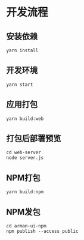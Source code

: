 # 开发流程

## 安装依赖

```
yarn install
```

## 开发环境

```
yarn start
```

## 应用打包

```
yarn build:web
```

## 打包后部署预览

```
cd web-server
node server.js
```

## NPM打包

```
yarn build:npm
```

## NPM发包

```
cd arman-ui-npm
npm publish --access public
```
